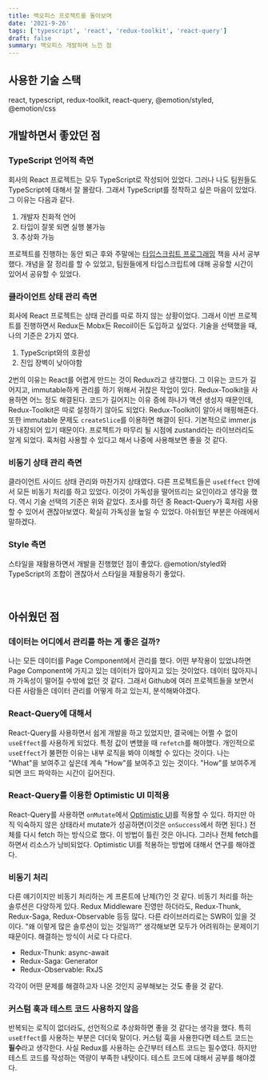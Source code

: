 ```yaml
---
title: 백오피스 프로젝트를 돌아보며
date: '2021-9-26'
tags: ['typescript', 'react', 'redux-toolkit', 'react-query']
draft: false
summary: 백오피스 개발하며 느낀 점
---
```


## 사용한 기술 스택

react, typescript, redux-toolkit, react-query, @emotion/styled, @emotion/css

## 개발하면서 좋았던 점

### TypeScript 언어적 측면

회사의 React 프로젝트는 모두 TypeScript로 작성되어 있었다. 그러나 나도 팀원들도 TypeScript에 대해서 잘 몰랐다. 그래서 TypeScript를 정착하고 싶은 마음이 있었다. 그 이유는 다음과 같다.

1. 개발자 친화적 언어
2. 타입이 잘못 되면 실행 불가능
3. 추상화 가능

프로젝트를 진행하는 동안 퇴근 후와 주말에는 [타입스크립트 프로그래밍](https://www.aladin.co.kr/shop/wproduct.aspx?ItemId=240515993) 책을 사서 공부했다. 개념을 잘 정리를 할 수 있었고, 팀원들에게 타입스크립트에 대해 공유할 시간이 있어서 공유할 수 있었다.

### 클라이언트 상태 관리 측면

회사에 React 프로젝트는 상태 관리를 따로 하지 않는 상황이었다. 그래서 이번 프로젝트를 진행하면서 Redux든 Mobx든 Recoil이든 도입하고 싶었다.
기술을 선택했을 때, 나의 기준은 2가지 였다.

1. TypeScript와의 호환성
2. 진입 장벽이 낮아야함

2번의 이유는 React를 어렵게 만드는 것이 Redux라고 생각했다. 그 이유는 코드가 길어지고, immutable하게 관리를 하기 위해서 귀찮은 작업이 있다.
Redux-Toolkit을 사용하면 어느 정도 해결된다. 코드가 길어지는 이유 증에 하나가 액션 생성자 때문인데, Redux-Toolkit은 따로 설정하기 않아도 되었다. Redux-Toolkit이 알아서 매핑해준다. 또한 immutable 문제도 <code>createSlice</code>를 이용하면 해결이 된다. 기본적으로 immer.js가 내장되어 있기 때문이다. 프로젝트가 마무리 될 시점에 zustand라는 라이브러리도 알게 되었다. 훅처럼 사용할 수 있다고 해서 나중에 사용해보면 좋을 것 같다.

### 비동기 상태 관리 측면

클라이언트 사이드 상태 관리와 마찬가지 상태였다. 다른 프로젝트들은 `useEffect` 안에서 모든 비동기 처리를 하고 있었다. 이것이 가독성을 떨어뜨리는 요인이라고 생각을 했다. 역시 기술 선택의 기준은 위와 같았다. 조사를 하던 중 React-Query가 훅처럼 사용할 수 있어서 괜찮아보였다. 확실히 가독성을 높일 수 있었다. 아쉬웠던 부분은 아래에서 말하겠다.

### Style 측면

스타일을 재활용하면서 개발을 진행했던 점이 좋았다. @emotion/styled와 TypeScript의 조합이 괜찮아서 스타일을 재활용하기 좋았다.

<br />

## 아쉬웠던 점

### 데이터는 어디에서 관리를 하는 게 좋은 걸까?

나는 모든 데이터를 Page Component에서 관리를 했다. 어떤 부작용이 있었냐하면 Page Component에 가지고 있는 데이터가 많아지고 있는 것이었다. 데이터 많아지니까 가독성이 떨어질 수밖에 없던 것 같다. 그래서 Github에 여러 프로젝트들을 보면서 다른 사람들은 데이터 관리를 어떻게 하고 있는지, 분석해봐야겠다.

### React-Query에 대해서

React-Query를 사용하면서 쉽게 개발을 하고 있었지만, 결국에는 어쩔 수 없이 `useEffect`를 사용하게 되었다. 특정 값이 변했을 때 `refetch`를 해야했다. 개인적으로 `useEffect`가 불편한 이유는 내부 로직을 봐야 이해할 수 있다는 것이다. 나는 "What"을 보여주고 싶은데 계속 "How"를 보여주고 있는 것이다. "How"를 보여주게 되면 코드 파악하는 시간이 길어진다.

### React-Query를 이용한 Optimistic UI 미적용

React-Query를 사용하면 `onMutate`에서 [Optimistic UI](https://react-query.tanstack.com/guides/optimistic-updates)를 적용할 수 있다. 하지만 아직 익숙하지 않은 상태라서 mutate가 성공하면(이것은 `onSuccess`에서 하면 된다.) 전체를 다시 fetch 하는 방식으로 했다. 이 방법이 틀린 것은 아니다. 그러나 전체 fetch를 하면서 리소스가 낭비되었다. Optimistic UI를 적용하는 방법에 대해서 연구를 해야겠다.

### 비동기 처리

다른 얘기이지만 비동기 처리하는 게 프론트에 난제(?)인 것 같다. 비동기 처리를 하는 솔루션은 다양하게 있다. Redux Middleware 진영만 하더라도, Redux-Thunk, Redux-Saga, Redux-Observable 등등 많다. 다른 라이브러리로는 SWR이 있을 것이다. "왜 이렇게 많은 솔루션이 있는 것일까?" 생각해보면 모두가 어려워하는 문제이기 때문이다. 해결하는 방식이 서로 다 다르다.

- Redux-Thunk: async-await
- Redux-Saga: Generator
- Redux-Observable: RxJS

각각이 어떤 문제를 해결하고자 나온 것인지 공부해보는 것도 좋을 것 같다.

### 커스텀 훅과 테스트 코드 사용하지 않음

반복되는 로직이 없더라도, 선언적으로 추상화하면 좋을 것 같다는 생각을 했다. 특히 `useEffect`를 사용하는 부분은 더더욱 말이다. 커스텀 훅을 사용한다면 테스트 코드는 **필수**라고 생각한다. 사실 Redux를 사용하는 순간부터 테스트 코드는 필수였다. 하지만 테스트 코드를 작성하는 역량이 부족한 내탓이다. 테스트 코드에 대해서 공부를 해야겠다.
